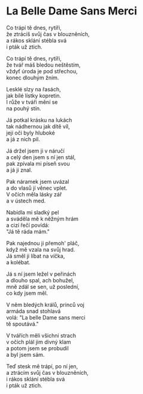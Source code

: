 # La Belle Dame Sans Merci

Co trápí tě dnes, rytíři,  
že ztrácíš svůj čas v blouzněních,  
a rákos sklání stébla svá  
i pták už ztich.

Co trápí tě dnes, rytíři,  
že tvář máš bledou neštěstím,  
vždyť úroda je pod střechou,  
konec dlouhým žním.

Lesklé slzy na řasách,  
jak bílé lístky kopretin.  
I růže v tváři mění se  
na pouhý stín.

Já potkal krásku na lukách  
tak nádhernou jak dítě víl,  
její oči byly hluboké  
a já z nich pil.

Já držel jsem ji v náručí  
a celý den jsem s ní jen stál,  
pak zpívala mi píseň svou  
a já ji znal.

Pak náramek jsem uvázal  
a do vlasů jí věnec vplet.  
V očích měla lásky zář  
a v ústech med.
 
Nabídla mi sladký pel  
a sváděla mě k něžným hrám  
a cizí řečí povídá:  
"Já tě ráda mám."

Pak najednou ji přemoh' pláč,  
když mě vzala na svůj hrad.  
Já směl ji líbat na víčka,  
a kolébat.

Já s ní jsem ležel v peřinách  
a dlouho spal, ach bohužel,  
mně zdál se sen, už poslední,  
co kdy jsem měl.

V něm bledých králů, princů voj  
armáda snad stohlavá  
volá: "La belle Dame sans merci  
tě spoutává."

V tvářích měli všichni strach  
v očích plál jim divný klam  
a potom jsem se probudil  
a byl jsem sám.

Teď stesk mě trápí, po ní jen,  
a ztrácím svůj čas v blouzněních,  
i rákos sklání stébla svá  
i pták už ztich.

